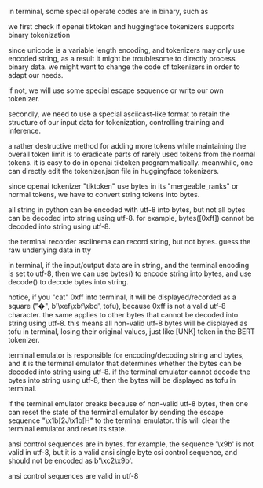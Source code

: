 in terminal, some special operate codes are in binary, such as <ESC>

we first check if openai tiktoken and huggingface tokenizers supports binary tokenization

since unicode is a variable length encoding, and tokenizers may only use encoded string, as a result it might be troublesome to directly process binary data. we might want to change the code of tokenizers in order to adapt our needs.

if not, we will use some special escape sequence or write our own tokenizer.

secondly, we need to use a special asciicast-like format to retain the structure of our input data for tokenization, controlling training and inference.

a rather destructive method for adding more tokens while maintaining the overall token limit is to eradicate parts of rarely used tokens from the normal tokens. it is easy to do in openai tiktoken programmatically. meanwhile, one can directly edit the tokenizer.json file in huggingface tokenizers.

since openai tokenizer "tiktoken" use bytes in its "mergeable_ranks" or normal tokens, we have to convert string tokens into bytes.

all string in python can be encoded with utf-8 into bytes, but not all bytes can be decoded into string using utf-8. for example, bytes([0xff]) cannot be decoded into string using utf-8.

the terminal recorder asciinema can record string, but not bytes. guess the raw underlying data in tty

in terminal, if the input/output data are in string, and the terminal encoding is set to utf-8, then we can use bytes() to encode string into bytes, and use decode() to decode bytes into string.

notice, if you "cat" 0xff into terminal, it will be displayed/recorded as a square ("�", b'\xef\xbf\xbd', tofu), because 0xff is not a valid utf-8 character. the same applies to other bytes that cannot be decoded into string using utf-8. this means all non-valid utf-8 bytes will be displayed as tofu in terminal, losing their original values, just like [UNK] token in the BERT tokenizer.

terminal emulator is responsible for encoding/decoding string and bytes, and it is the terminal emulator that determines whether the bytes can be decoded into string using utf-8. if the terminal emulator cannot decode the bytes into string using utf-8, then the bytes will be displayed as tofu in terminal.

if the terminal emulator breaks because of non-valid utf-8 bytes, then one can reset the state of the terminal emulator by sending the escape sequence "\x1b[2J\x1b[H" to the terminal emulator. this will clear the terminal emulator and reset its state.

ansi control sequences are in bytes. for example, the sequence '\x9b' is not valid in utf-8, but it is a valid ansi single byte csi control sequence, and should not be encoded as b'\xc2\x9b'.

ansi control sequences are valid in utf-8

